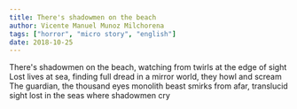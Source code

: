 ```yaml
---
title: There's shadowmen on the beach
author: Vicente Manuel Munoz Milchorena
tags: ["horror", "micro story", "english"]
date: 2018-10-25
---
```


There's shadowmen on the beach,
watching from twirls at the edge of sight
Lost lives at sea, finding full dread
in a mirror world, they howl and scream
The guardian, the thousand eyes
monolith beast smirks from afar,
translucid sight lost in the seas
where shadowmen cry
